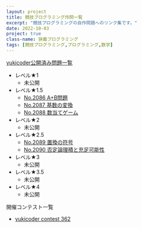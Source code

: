 ```yaml
---
layout: project
title: 競技プログラミング作問一覧
excerpt: "競技プログラミングの自作問題へのリンク集です。"
date: 2022-10-03
project: true
class-name: 狭義プログラミング
tags: [競技プログラミング,プログラミング,数学]
---
```



[yukicoder公開済み問題一覧](https://yukicoder.me/users/5376/problems)

- レベル★1
  - 未公開
- レベル★1.5
  - [No.2086 A+B問題](https://yukicoder.me/problems/no/2086)
  - [No.2087 基数の変換](https://yukicoder.me/problems/no/2087)
  - [No.2088 数当てゲーム](https://yukicoder.me/problems/no/2088)
- レベル★2
  - 未公開
- レベル★2.5
  - [No.2089 置換の符号](https://yukicoder.me/problems/no/2089)
  - [No.2090 否定論理積と充足可能性](https://yukicoder.me/problems/no/2090)
- レベル★3
  - 未公開
- レベル★3.5
  - 未公開
- レベル★4
  - 未公開

開催コンテスト一覧
- [yukicoder contest 362](https://yukicoder.me/contests/405)
